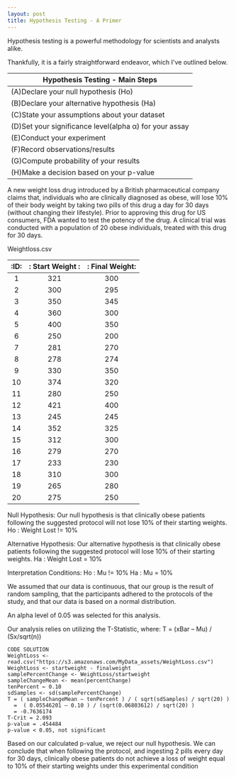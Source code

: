 ```yaml
---
layout: post
title: Hypothesis Testing - A Primer
---
```


Hypothesis testing is a powerful methodology for scientists and analysts alike. 

Thankfully, it is a fairly straightforward endeavor, which I've outlined below. 


|          Hypothesis Testing - Main Steps              |
|-------------------------------------------------------|
|(A)Declare your null hypothesis (Ho)                   |
|(B)Declare your alternative hypothesis (Ha)            |
|(C)State your assumptions about your dataset           |
|(D)Set your significance level(alpha α) for your assay |
|(E)Conduct your experiment                             |
|(F)Record observations/results                         |
|(G)Compute probability of your results                 |
|(H)Make a decision based on your p-value               |


A new weight loss drug introduced by a British pharmaceutical company claims that, individuals who are clinically diagnosed as obese,
will lose 10% of their body weight by taking two pills of this drug a day for 30 days (without changing their lifestyle). 
Prior to approving this drug for US consumers, FDA wanted to test the potency of the drug. 
A clinical trial was conducted with a population of 20 obese individuals, treated with this drug for 30 days. 

Weightloss.csv

|:ID: |: Start Weight :|:  Final Weight:|
|:---:|:--------------:|:-------------:|
|1  |     321      |    300     |
|2  |     300      |    295     |
|3  |     350      |    345     |
|4  |     360      |    300     |
|5  |     400      |    350     |
|6  |     250      |    200     |
|7  |     281      |    270     |
|8  |     278      |    274     |
|9  |     330      |    350     |
|10 |     374      |    320     |
|11 |     280      |    250     |
|12 |     421      |   400      |
|13 |     245      |    245     |
|14 |     352      |    325     |
|15 |     312      |    300     |
|16 |     279      |    270     |
|17 |     233      |    230     |
|18 |     310      |    300     |
|19 |     265      |    280     |
|20 |     275      |    250     |


Null Hypothesis:
Our null hypothesis is that clinically obese patients following the suggested protocol will not lose 10% of their starting weights.
Ho : Weight Lost != 10%

Alternative Hypothesis:
Our alternative hypothesis is that clinically obese patients following the suggested protocol will lose 10% of their starting weights.
Ha : Weight Lost  = 10%

Interpretation Conditions:
Ho : Mu != 10%
Ha : Mu = 10%

We assumed that our data is continuous, that our group is the result of random sampling, 
that the participants adhered to the protocols of the study, and that our data is based on a normal distribution. 

An alpha level of 0.05 was selected for this analysis.

Our analysis relies on utilizing the T-Statistic, where:
T = (xBar – Mu) / (Sx/sqrt(n))


    CODE SOLUTION
    WeightLoss <- read.csv("https://s3.amazonaws.com/MyData_assets/WeightLoss.csv")
    WeightLoss <- startweight - finalweight 
    samplePercentChange <- WeightLoss/startweight
    sampleChangeMean <- mean(percentChange)
    tenPercent ← 0.10
    sdSamples <- sd(samplePercentChange) 
    T = ( sampleChangeMean – tenPercent ) / ( sqrt(sdSamples) / sqrt(20) )
      =  ( 0.05546201 – 0.10 ) / (sqrt(0.06803612) / sqrt(20) ) 
      = -0.7636174 
    T-Crit = 2.093
    p-value = .454484 
    p-value < 0.05, not significant
 
 Based on our calculated p-value, we reject our null hypothesis. 
 We can conclude that when following the protocol, and ingesting 2 pills every day for 30 days, clinically obese 
 patients do not achieve a loss of weight equal to 10% of their starting weights under this experimental condition
